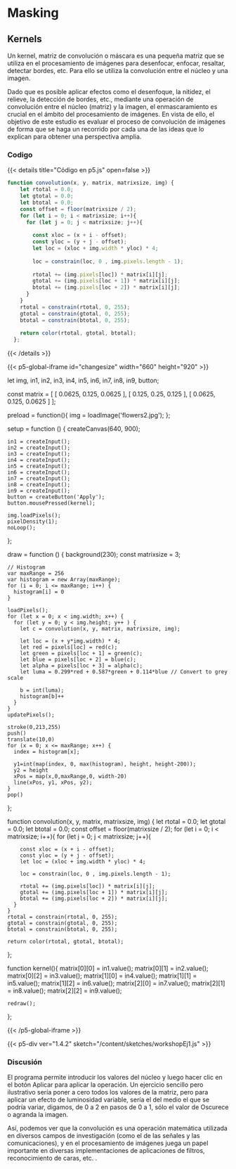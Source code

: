 # Masking

## Kernels

Un kernel, matriz de convolución o máscara es una pequeña matriz que se utiliza en el procesamiento de imágenes para desenfocar, enfocar, resaltar, detectar bordes, etc. Para ello se utiliza la convolución entre el núcleo y una imagen. 

Dado que es posible aplicar efectos como el desenfoque, la nitidez, el relieve, la detección de bordes, etc., mediante una operación de convolución entre el núcleo (matriz) y la imagen, el enmascaramiento es crucial en el ámbito del procesamiento de imágenes. En vista de ello, el objetivo de este estudio es evaluar el proceso de convolución de imágenes de forma que se haga un recorrido por cada una de las ideas que lo explican para obtener una perspectiva amplia.

### Codigo

{{< details title="Código en p5.js" open=false >}}

```js
function convolution(x, y, matrix, matrixsize, img) {
    let rtotal = 0.0;
    let gtotal = 0.0;
    let btotal = 0.0;
    const offset = floor(matrixsize / 2);
    for (let i = 0; i < matrixsize; i++){
      for (let j = 0; j < matrixsize; j++){
        
        const xloc = (x + i - offset);
        const yloc = (y + j - offset);
        let loc = (xloc + img.width * yloc) * 4;
  
        loc = constrain(loc, 0 , img.pixels.length - 1);
  
        rtotal += (img.pixels[loc]) * matrix[i][j];
        gtotal += (img.pixels[loc + 1]) * matrix[i][j];
        btotal += (img.pixels[loc + 2]) * matrix[i][j];
      }
    }
    rtotal = constrain(rtotal, 0, 255);
    gtotal = constrain(gtotal, 0, 255);
    btotal = constrain(btotal, 0, 255);
    
    return color(rtotal, gtotal, btotal);
  };
```
{{< /details >}}

{{< p5-global-iframe id="changesize" width="660" height="920" >}}

let img, in1, in2, in3, in4, in5, in6, in7, in8, in9, button;

  const matrix = [ [ 0.0625, 0.125, 0.0625 ],
              [ 0.125, 0.25, 0.125 ],
              [ 0.0625, 0.125, 0.0625 ] ]; 

  preload = function(){
    img = loadImage('flowers2.jpg');
  };

  setup = function () {
    createCanvas(640, 900);

    in1 = createInput();
    in2 = createInput();
    in3 = createInput();
    in4 = createInput();
    in5 = createInput();
    in6 = createInput();
    in7 = createInput();
    in8 = createInput();
    in9 = createInput();
    button = createButton('Apply');
    button.mousePressed(kernel);

    img.loadPixels();
    pixelDensity(1);
    noLoop();
  };

  draw = function () {
    background(230);
    const matrixsize = 3;

    // Histogram
    var maxRange = 256
    var histogram = new Array(maxRange);
    for (i = 0; i <= maxRange; i++) {
      histogram[i] = 0
    }

    loadPixels();
    for (let x = 0; x < img.width; x++) {
      for (let y = 0; y < img.height; y++ ) {
        let c = convolution(x, y, matrix, matrixsize, img);

        let loc = (x + y*img.width) * 4;
        let red = pixels[loc] = red(c);
        let green = pixels[loc + 1] = green(c);
        let blue = pixels[loc + 2] = blue(c);
        let alpha = pixels[loc + 3] = alpha(c);
        let luma = 0.299*red + 0.587*green + 0.114*blue // Convert to grey scale

        b = int(luma);
        histogram[b]++
      }
    }
    updatePixels();

    stroke(0,213,255)
    push()
    translate(10,0)
    for (x = 0; x <= maxRange; x++) {
      index = histogram[x];

      y1=int(map(index, 0, max(histogram), height, height-200));
      y2 = height
      xPos = map(x,0,maxRange,0, width-20)
      line(xPos, y1, xPos, y2);
    }
    pop()
  };

  function convolution(x, y, matrix, matrixsize, img) {
    let rtotal = 0.0;
    let gtotal = 0.0;
    let btotal = 0.0;
    const offset = floor(matrixsize / 2);
    for (let i = 0; i < matrixsize; i++){
      for (let j = 0; j < matrixsize; j++){
        
        const xloc = (x + i - offset);
        const yloc = (y + j - offset);
        let loc = (xloc + img.width * yloc) * 4;
  
        loc = constrain(loc, 0 , img.pixels.length - 1);
  
        rtotal += (img.pixels[loc]) * matrix[i][j];
        gtotal += (img.pixels[loc + 1]) * matrix[i][j];
        btotal += (img.pixels[loc + 2]) * matrix[i][j];
      }
    }
    rtotal = constrain(rtotal, 0, 255);
    gtotal = constrain(gtotal, 0, 255);
    btotal = constrain(btotal, 0, 255);
    
    return color(rtotal, gtotal, btotal);
  };

  function kernel(){
    matrix[0][0] = in1.value();
    matrix[0][1] = in2.value();
    matrix[0][2] = in3.value();
    matrix[1][0] = in4.value();
    matrix[1][1] = in5.value();
    matrix[1][2] = in6.value();
    matrix[2][0] = in7.value();
    matrix[2][1] = in8.value();
    matrix[2][2] = in9.value();

    redraw();
  };

{{< /p5-global-iframe >}}

{{< p5-div ver="1.4.2" sketch="/content/sketches/workshopEj1.js" >}}

### Discusión

El programa permite introducir los valores del núcleo y luego hacer clic en el botón Aplicar para aplicar la operación. Un ejercicio sencillo pero ilustrativo sería poner a cero todos los valores de la matriz, pero para aplicar un efecto de luminosidad variable, sería el del medio el que se podría variar, digamos, de 0 a 2 en pasos de 0 a 1, sólo el valor de Oscurece o agranda la imagen.


Así, podemos ver que la convolución es una operación matemática utilizada en diversos campos de investigación (como el de las señales y las comunicaciones), y en el procesamiento de imágenes juega un papel importante en diversas implementaciones de aplicaciones de filtros, reconocimiento de caras, etc. .
